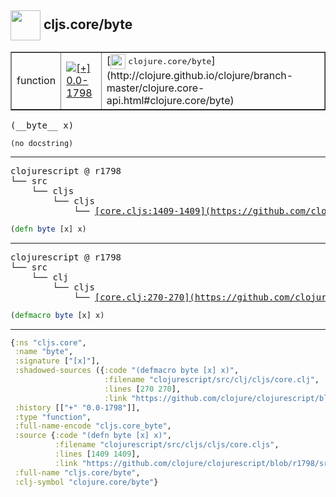 ## <img width="48px" valign="middle" src="http://i.imgur.com/Hi20huC.png"> cljs.core/byte

 <table border="1">
<tr>
<td>function</td>
<td><a href="https://github.com/cljsinfo/api-refs/tree/0.0-1798"><img valign="middle" alt="[+] 0.0-1798" src="https://img.shields.io/badge/+-0.0--1798-lightgrey.svg"></a> </td>
<td>
[<img height="24px" valign="middle" src="http://i.imgur.com/1GjPKvB.png"> <samp>clojure.core/byte</samp>](http://clojure.github.io/clojure/branch-master/clojure.core-api.html#clojure.core/byte)
</td>
</tr>
</table>

 <samp>
(__byte__ x)<br>
</samp>

```
(no docstring)
```

---

 <pre>
clojurescript @ r1798
└── src
    └── cljs
        └── cljs
            └── <ins>[core.cljs:1409-1409](https://github.com/clojure/clojurescript/blob/r1798/src/cljs/cljs/core.cljs#L1409-L1409)</ins>
</pre>

```clj
(defn byte [x] x)
```


---

 <pre>
clojurescript @ r1798
└── src
    └── clj
        └── cljs
            └── <ins>[core.clj:270-270](https://github.com/clojure/clojurescript/blob/r1798/src/clj/cljs/core.clj#L270-L270)</ins>
</pre>

```clj
(defmacro byte [x] x)
```

---

```clj
{:ns "cljs.core",
 :name "byte",
 :signature ["[x]"],
 :shadowed-sources ({:code "(defmacro byte [x] x)",
                     :filename "clojurescript/src/clj/cljs/core.clj",
                     :lines [270 270],
                     :link "https://github.com/clojure/clojurescript/blob/r1798/src/clj/cljs/core.clj#L270-L270"}),
 :history [["+" "0.0-1798"]],
 :type "function",
 :full-name-encode "cljs.core_byte",
 :source {:code "(defn byte [x] x)",
          :filename "clojurescript/src/cljs/cljs/core.cljs",
          :lines [1409 1409],
          :link "https://github.com/clojure/clojurescript/blob/r1798/src/cljs/cljs/core.cljs#L1409-L1409"},
 :full-name "cljs.core/byte",
 :clj-symbol "clojure.core/byte"}

```
